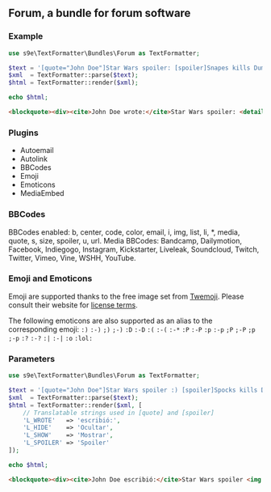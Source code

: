 <h2>Forum, a bundle for forum software</h2>

### Example

```php
use s9e\TextFormatter\Bundles\Forum as TextFormatter;

$text = '[quote="John Doe"]Star Wars spoiler: [spoiler]Snapes kills Dumbledore[/spoiler][/quote]';
$xml  = TextFormatter::parse($text);
$html = TextFormatter::render($xml);

echo $html;
```
```html
<blockquote><div><cite>John Doe wrote:</cite>Star Wars spoiler: <details class="spoiler"><summary class="spoiler-header" data-hide="Hide" data-show="Show">Spoiler </summary><div class="spoiler-content">Snapes kills Dumbledore</div></details></div></blockquote>
```

### Plugins

 * Autoemail
 * Autolink
 * BBCodes
 * Emoji
 * Emoticons
 * MediaEmbed

### BBCodes

BBCodes enabled: b, center, code, color, email, i, img, list, li, *, media, quote, s, size, spoiler, u, url.
Media BBCodes: Bandcamp, Dailymotion, Facebook, Indiegogo, Instagram, Kickstarter, Liveleak, Soundcloud, Twitch, Twitter, Vimeo, Vine, WSHH, YouTube.

### Emoji and Emoticons

Emoji are supported thanks to the free image set from [Twemoji](https://twemoji.twitter.com/). Please consult their website for [license terms](https://twemoji.twitter.com/).

The following emoticons are also supported as an alias to the corresponding emoji: `:)` `:-)` `;)` `;-)` `:D` `:-D` `:(` `:-(` `:-*` `:P` `:-P` `:p` `:-p` `;P` `;-P` `;p` `;-p` `:?` `:-?` `:|` `:-|` `:o` `:lol:`

### Parameters

```php
use s9e\TextFormatter\Bundles\Forum as TextFormatter;

$text = '[quote="John Doe"]Star Wars spoiler :) [spoiler]Spocks kills Dumbledore[/spoiler][/quote]';
$xml  = TextFormatter::parse($text);
$html = TextFormatter::render($xml, [
	// Translatable strings used in [quote] and [spoiler]
	'L_WROTE'   => 'escribió:',
	'L_HIDE'    => 'Ocultar',
	'L_SHOW'    => 'Mostrar',
	'L_SPOILER' => 'Spoiler'
]);

echo $html;
```
```html
<blockquote><div><cite>John Doe escribió:</cite>Star Wars spoiler <img alt=":)" class="emoji" draggable="false" src="https://cdn.jsdelivr.net/gh/twitter/twemoji@latest/assets/svg/1f642.svg"> <details class="spoiler"><summary class="spoiler-header" data-hide="Ocultar" data-show="Mostrar">Spoiler </summary><div class="spoiler-content">Spocks kills Dumbledore</div></details></div></blockquote>
```
